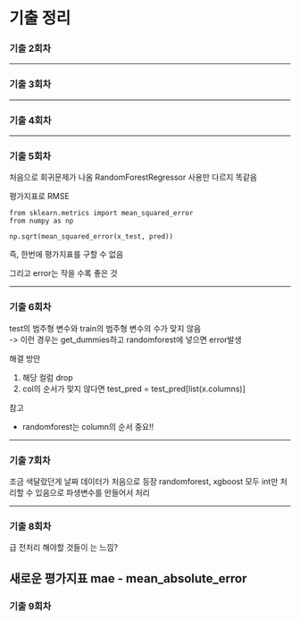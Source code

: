 # 기출 정리

### 기출 2회차 
---
### 기출 3회차
---
### 기출 4회차
---
### 기출 5회차
처음으로 회귀문제가 나옴
RandomForestRegressor 사용만 다르지 똑같음

평가지표로 RMSE 
~~~
from sklearn.metrics import mean_squared_error
from numpy as np

np.sqrt(mean_squared_error(x_test, pred))
~~~
즉, 한번에 평가지표를 구할 수 없음

그리고 error는 작을 수록 좋은 것

---
### 기출 6회차
test의 범주형 변수와 train의 범주형 변수의 수가 맞지 않음<br>
-> 이런 경우는 get_dummies하고 randomforest에 넣으면 error발생

해결 방안<br>
1. 해당 컬럼 drop
2. col의 순서가 맞지 않다면 test_pred = test_pred[list(x.columns)]<br>

참고
* randomforest는 column의 순서 중요!!

---
### 기출 7회차
조금 색달랐던게 날짜 데이터가 처음으로 등장
randomforest, xgboost 모두 int만 처리할 수 있음으로 파생변수를 만들어서 처리

---
### 기출 8회차
급 전처리 해야할 것들이 는 느낌?

새로운 평가지표 mae - mean_absolute_error
---
### 기출 9회차

